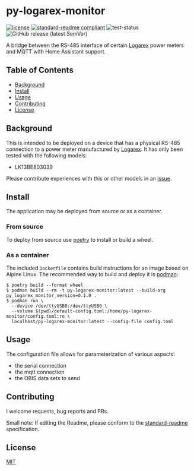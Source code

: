 # py-logarex-monitor

[![license](https://img.shields.io/github/license/weltenwort/py-logarex-monitor?style=flat-square)](LICENSE)
[![standard-readme compliant](https://img.shields.io/badge/readme%20style-standard-brightgreen.svg?style=flat-square)](https://github.com/RichardLitt/standard-readme)
![test-status](https://img.shields.io/github/workflow/status/weltenwort/py-logarex-monitor/Run%20Tests?label=tests&style=flat-square)
![GitHub release (latest SemVer)](https://img.shields.io/github/v/release/weltenwort/py-logarex-monitor?sort=semver&style=flat-square)

A bridge between the RS-485 interface of certain [Logarex] power meters and MQTT with Home Assistant support.

## Table of Contents

- [Background](#background)
- [Install](#install)
- [Usage](#usage)
- [Contributing](#contributing)
- [License](#license)

## Background

This is intended to be deployed on a device that has a physical RS-485 connection to a power meter manufactured by [Logarex]. It has only been tested with the following models:

- LK13BE803039

Please contribute experiences with this or other models in an [issue].

## Install

The application may be deployed from source or as a container.

### From source

To deploy from source use [poetry] to install or build a wheel.

### As a container

The included `Dockerfile` contains build instructions for an image based on Alpine Linux. The recommended way to build and deploy it is [podman]:

```
$ poetry build --format wheel
$ podman build --rm -t py-logarex-monitor:latest --build-arg py_logarex_monitor_version=0.1.0 .
$ podman run \
  --device /dev/ttyUSB0:/dev/ttyUSB0 \
  --volume $(pwd)/default-config.toml:/home/py-logarex-monitor/config.toml:ro \
  localhost/py-logarex-monitor:latest --config-file config.toml
```

## Usage

The configuration file allows for parameterization of various aspects:

- the serial connection
- the mqtt connection
- the OBIS data sets to send

## Contributing

I welcome requests, bug reports and PRs.

Small note: If editing the Readme, please conform to the [standard-readme](https://github.com/RichardLitt/standard-readme) specification.

## License

[MIT](LICENSE)


[Logarex]: http://www.logarex.cz/en/homepage
[issue]: https://github.com/weltenwort/py-logarex-monitor/issues/new
[poetry]: https://python-poetry.org/
[podman]: https://podman.io/
